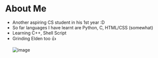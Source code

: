 # About Me
<ul>
  <li> Another aspiring CS student in his 1st year :D </li>
  <li> So far languages I have learnt are Python, C, HTML/CSS (somewhat) </li>
  <li> Learning C++, Shell Script</li>
  <li> Grinding Elden too 👍 </li>
  
  
  ![image](https://user-images.githubusercontent.com/71426002/213910768-e8ca5757-7c10-452c-89fa-55357f338b17.png)
